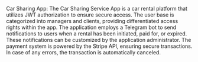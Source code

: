 Car Sharing App:  The Car Sharing Service App is a car rental platform that utilizes JWT authorization to ensure secure access. The user base is categorized into managers and clients, providing differentiated access rights within the app. The application employs a Telegram bot to send notifications to users when a rental has been initiated, paid for, or expired. These notifications can be customized by the application administrator. The payment system is powered by the Stripe API, ensuring secure transactions. In case of any errors, the transaction is automatically canceled.
